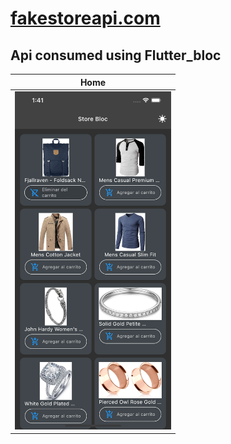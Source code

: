 # [fakestoreapi.com](https://fakestoreapi.com/products)


## Api consumed using Flutter_bloc

 <table>
    <thead>
      <tr>
        <th><Strong>Home</Strong></th>
      </tr>
    </thead>
    <tbody>
        <tr>
           <td> <img src="./screenshot/home.png" alt="Home-Dark" width="250"/></td>
        </tr>
    </tbody>
  </table>